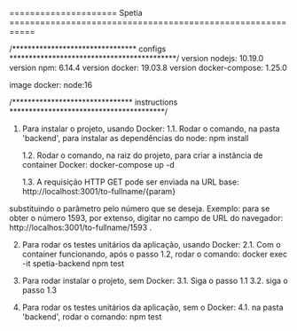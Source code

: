 ===================== Spetia ===========================================================

/********************************   configs  *******************************************/
version nodejs: 10.19.0 
version npm: 6.14.4
version docker: 19.03.8
version docker-compose: 1.25.0

image docker: node:16


/*******************************  instructions  ****************************************/
1. Para instalar o projeto, usando Docker:
    1.1. Rodar o comando, na pasta 'backend', para instalar as dependências do node:
        npm install

    1.2. Rodar o comando, na raiz do projeto, para criar a instância de container Docker:
        docker-compose up -d

    1.3. A requisição HTTP GET pode ser enviada na URL base:
        http://localhost:3001/to-fullname/{param}

substituindo o parâmetro pelo número que se deseja. Exemplo: para se obter o número 1593, por extenso,
digitar no campo de URL do navegador: http://localhos:3001/to-fullname/1593 .

2. Para rodar os testes unitários da aplicação, usando Docker:
    2.1. Com o container funcionando, após o passo 1.2, rodar o comando:
        docker exec -it spetia-backend npm test

3. Para rodar instalar o projeto, sem Docker:
    3.1. Siga o passo 1.1
    3.2. siga o passo 1.3

4. Para rodar os testes unitários da aplicação, sem o Docker:
    4.1. na pasta 'backend', rodar o comando:
        npm test